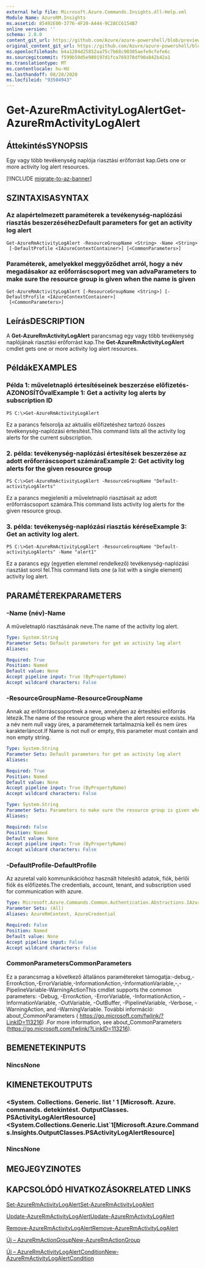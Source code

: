 ```yaml
---
external help file: Microsoft.Azure.Commands.Insights.dll-Help.xml
Module Name: AzureRM.Insights
ms.assetid: 85492E00-3776-4F20-A444-9C28CC6154B7
online version: ''
schema: 2.0.0
content_git_url: https://github.com/Azure/azure-powershell/blob/preview/src/ResourceManager/Insights/Commands.Insights/help/Get-AzureRmActivityLogAlert.md
original_content_git_url: https://github.com/Azure/azure-powershell/blob/preview/src/ResourceManager/Insights/Commands.Insights/help/Get-AzureRmActivityLogAlert.md
ms.openlocfilehash: b4a1204d25852aa75c7b68c90305aefe9cfefe6c
ms.sourcegitcommit: f599b50d5e980197d1fca769378df90a842b42a1
ms.translationtype: MT
ms.contentlocale: hu-HU
ms.lasthandoff: 08/20/2020
ms.locfileid: "93504943"
---
```

# <span data-ttu-id="aaa82-101">Get-AzureRmActivityLogAlert</span><span class="sxs-lookup"><span data-stu-id="aaa82-101">Get-AzureRmActivityLogAlert</span></span>

## <span data-ttu-id="aaa82-102">Áttekintés</span><span class="sxs-lookup"><span data-stu-id="aaa82-102">SYNOPSIS</span></span>
<span data-ttu-id="aaa82-103">Egy vagy több tevékenység naplója riasztási erőforrást kap.</span><span class="sxs-lookup"><span data-stu-id="aaa82-103">Gets one or more activity log alert resources.</span></span>

[!INCLUDE [migrate-to-az-banner](../../includes/migrate-to-az-banner.md)]

## <span data-ttu-id="aaa82-104">SZINTAXISA</span><span class="sxs-lookup"><span data-stu-id="aaa82-104">SYNTAX</span></span>

### <span data-ttu-id="aaa82-105">Az alapértelmezett paraméterek a tevékenység-naplózási riasztás beszerzéséhez</span><span class="sxs-lookup"><span data-stu-id="aaa82-105">Default parameters for get an activity log alert</span></span>
```
Get-AzureRmActivityLogAlert -ResourceGroupName <String> -Name <String>
 [-DefaultProfile <IAzureContextContainer>] [<CommonParameters>]
```

### <span data-ttu-id="aaa82-106">Paraméterek, amelyekkel meggyőződhet arról, hogy a név megadásakor az erőforráscsoport meg van adva</span><span class="sxs-lookup"><span data-stu-id="aaa82-106">Parameters to make sure the resource group is given when the name is given</span></span>
```
Get-AzureRmActivityLogAlert [-ResourceGroupName <String>] [-DefaultProfile <IAzureContextContainer>]
 [<CommonParameters>]
```

## <span data-ttu-id="aaa82-107">Leírás</span><span class="sxs-lookup"><span data-stu-id="aaa82-107">DESCRIPTION</span></span>
<span data-ttu-id="aaa82-108">A **Get-AzureRmActivityLogAlert** parancsmag egy vagy több tevékenység naplójának riasztási erőforrást kap.</span><span class="sxs-lookup"><span data-stu-id="aaa82-108">The **Get-AzureRmActivityLogAlert** cmdlet gets one or more activity log alert resources.</span></span>

## <span data-ttu-id="aaa82-109">Példák</span><span class="sxs-lookup"><span data-stu-id="aaa82-109">EXAMPLES</span></span>

### <span data-ttu-id="aaa82-110">Példa 1: műveletnapló értesítéseinek beszerzése előfizetés-AZONOSÍTÓval</span><span class="sxs-lookup"><span data-stu-id="aaa82-110">Example 1: Get a activity log alerts by subscription ID</span></span>
```
PS C:\>Get-AzureRmActivityLogAlert
```

<span data-ttu-id="aaa82-111">Ez a parancs felsorolja az aktuális előfizetéshez tartozó összes tevékenység-naplózási értesítést.</span><span class="sxs-lookup"><span data-stu-id="aaa82-111">This command lists all the activity log alerts for the current subscription.</span></span>

### <span data-ttu-id="aaa82-112">2. példa: tevékenység-naplózási értesítések beszerzése az adott erőforráscsoport számára</span><span class="sxs-lookup"><span data-stu-id="aaa82-112">Example 2: Get activity log alerts for the given resource group</span></span>
```
PS C:\>Get-AzureRmActivityLogAlert -ResourceGroupName "Default-activityLogAlerts"
```

<span data-ttu-id="aaa82-113">Ez a parancs megjeleníti a műveletnapló riasztásait az adott erőforráscsoport számára.</span><span class="sxs-lookup"><span data-stu-id="aaa82-113">This command lists activity log alerts for the given resource group.</span></span>

### <span data-ttu-id="aaa82-114">3. példa: tevékenység-naplózási riasztás kérése</span><span class="sxs-lookup"><span data-stu-id="aaa82-114">Example 3: Get an activity log alert.</span></span>
```
PS C:\>Get-AzureRmActivityLogAlert -ResourceGroupName "Default-activityLogAlerts" -Name "alert1"
```

<span data-ttu-id="aaa82-115">Ez a parancs egy (egyetlen elemmel rendelkező) tevékenység-naplózási riasztást sorol fel.</span><span class="sxs-lookup"><span data-stu-id="aaa82-115">This command lists one (a list with a single element) activity log alert.</span></span>

## <span data-ttu-id="aaa82-116">PARAMÉTEREK</span><span class="sxs-lookup"><span data-stu-id="aaa82-116">PARAMETERS</span></span>

### <span data-ttu-id="aaa82-117">-Name (név)</span><span class="sxs-lookup"><span data-stu-id="aaa82-117">-Name</span></span>
<span data-ttu-id="aaa82-118">A műveletnapló riasztásának neve.</span><span class="sxs-lookup"><span data-stu-id="aaa82-118">The name of the activity log alert.</span></span>

```yaml
Type: System.String
Parameter Sets: Default parameters for get an activity log alert
Aliases: 

Required: True
Position: Named
Default value: None
Accept pipeline input: True (ByPropertyName)
Accept wildcard characters: False
```

### <span data-ttu-id="aaa82-119">-ResourceGroupName</span><span class="sxs-lookup"><span data-stu-id="aaa82-119">-ResourceGroupName</span></span>
<span data-ttu-id="aaa82-120">Annak az erőforráscsoportnek a neve, amelyben az értesítési erőforrás létezik.</span><span class="sxs-lookup"><span data-stu-id="aaa82-120">The name of the resource group where the alert resource exists.</span></span>
<span data-ttu-id="aaa82-121">Ha a név nem null vagy üres, a paraméternek tartalmaznia kell és nem üres karakterláncot.</span><span class="sxs-lookup"><span data-stu-id="aaa82-121">If Name is not null or empty, this parameter must contain and non empty string.</span></span>

```yaml
Type: System.String
Parameter Sets: Default parameters for get an activity log alert
Aliases: 

Required: True
Position: Named
Default value: None
Accept pipeline input: True (ByPropertyName)
Accept wildcard characters: False
```

```yaml
Type: System.String
Parameter Sets: Parameters to make sure the resource group is given when the name is given
Aliases: 

Required: False
Position: Named
Default value: None
Accept pipeline input: True (ByPropertyName)
Accept wildcard characters: False
```

### <span data-ttu-id="aaa82-122">-DefaultProfile</span><span class="sxs-lookup"><span data-stu-id="aaa82-122">-DefaultProfile</span></span>
<span data-ttu-id="aaa82-123">Az azuretal való kommunikációhoz használt hitelesítő adatok, fiók, bérlői fiók és előfizetés.</span><span class="sxs-lookup"><span data-stu-id="aaa82-123">The credentials, account, tenant, and subscription used for communication with azure.</span></span>

```yaml
Type: Microsoft.Azure.Commands.Common.Authentication.Abstractions.IAzureContextContainer
Parameter Sets: (All)
Aliases: AzureRmContext, AzureCredential

Required: False
Position: Named
Default value: None
Accept pipeline input: False
Accept wildcard characters: False
```

### <span data-ttu-id="aaa82-124">CommonParameters</span><span class="sxs-lookup"><span data-stu-id="aaa82-124">CommonParameters</span></span>
<span data-ttu-id="aaa82-125">Ez a parancsmag a következő általános paramétereket támogatja:-debug,-ErrorAction,-ErrorVariable,-InformationAction,-InformationVariable,-,-PipelineVariable-WarningAction</span><span class="sxs-lookup"><span data-stu-id="aaa82-125">This cmdlet supports the common parameters: -Debug, -ErrorAction, -ErrorVariable, -InformationAction, -InformationVariable, -OutVariable, -OutBuffer, -PipelineVariable, -Verbose, -WarningAction, and -WarningVariable.</span></span> <span data-ttu-id="aaa82-126">További információ: about_CommonParameters ( https://go.microsoft.com/fwlink/?LinkID=113216) .</span><span class="sxs-lookup"><span data-stu-id="aaa82-126">For more information, see about_CommonParameters (https://go.microsoft.com/fwlink/?LinkID=113216).</span></span>

## <span data-ttu-id="aaa82-127">BEMENETEK</span><span class="sxs-lookup"><span data-stu-id="aaa82-127">INPUTS</span></span>

### <span data-ttu-id="aaa82-128">Nincs</span><span class="sxs-lookup"><span data-stu-id="aaa82-128">None</span></span>

## <span data-ttu-id="aaa82-129">KIMENETEK</span><span class="sxs-lookup"><span data-stu-id="aaa82-129">OUTPUTS</span></span>

### <span data-ttu-id="aaa82-130"><System. Collections. Generic. list ' 1 [Microsoft. Azure. commands. detekintést. OutputClasses. PSActivityLogAlertResource]</span><span class="sxs-lookup"><span data-stu-id="aaa82-130"><System.Collections.Generic.List\`1[Microsoft.Azure.Commands.Insights.OutputClasses.PSActivityLogAlertResource]</span></span>

### <span data-ttu-id="aaa82-131">Nincs</span><span class="sxs-lookup"><span data-stu-id="aaa82-131">None</span></span>

## <span data-ttu-id="aaa82-132">MEGJEGYZI</span><span class="sxs-lookup"><span data-stu-id="aaa82-132">NOTES</span></span>

## <span data-ttu-id="aaa82-133">KAPCSOLÓDÓ HIVATKOZÁSOK</span><span class="sxs-lookup"><span data-stu-id="aaa82-133">RELATED LINKS</span></span>

[<span data-ttu-id="aaa82-134">Set-AzureRmActivityLogAlert</span><span class="sxs-lookup"><span data-stu-id="aaa82-134">Set-AzureRmActivityLogAlert</span></span>](./Set-AzureRmActivityLogAlert.md)

[<span data-ttu-id="aaa82-135">Update-AzureRmActivityLogAlert</span><span class="sxs-lookup"><span data-stu-id="aaa82-135">Update-AzureRmActivityLogAlert</span></span>](./Update-AzureRmActivityLogAlert.md)

[<span data-ttu-id="aaa82-136">Remove-AzureRmActivityLogAlert</span><span class="sxs-lookup"><span data-stu-id="aaa82-136">Remove-AzureRmActivityLogAlert</span></span>](./Remove-AzureRmActivityLogAlert.md)

[<span data-ttu-id="aaa82-137">Új – AzureRmActionGroup</span><span class="sxs-lookup"><span data-stu-id="aaa82-137">New-AzureRmActionGroup</span></span>](./New-AzureRmActionGroup.md)

[<span data-ttu-id="aaa82-138">Új – AzureRmActivityLogAlertCondition</span><span class="sxs-lookup"><span data-stu-id="aaa82-138">New-AzureRmActivityLogAlertCondition</span></span>](./Get-AzureRmActivityLogAlertCondition.md)
